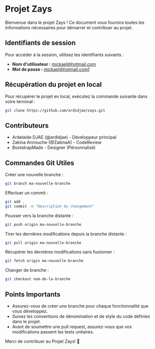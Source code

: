 # Projet Zays

Bienvenue dans le projet Zays ! Ce document vous fournira toutes les informations nécessaires pour démarrer et contribuer au projet.

## Identifiants de session

Pour accéder à la session, utilisez les identifiants suivants :
- **Nom d'utilisateur :** mickael@hotmail.com
- **Mot de passe :** mickael@hotmail.com1

## Récupération du projet en local

Pour récupérer le projet en local, exécutez la commande suivante dans votre terminal :

```bash
git clone https://github.com/ardidjae/zays.git
```

## Contributeurs

- Ardelaide DJAE (@ardidjae) - Développeur principal
- Zakina Annouche (@ZakinaA) - CodeReview
- BootstrapMade - Designer (Pérsonnalisé)

## Commandes Git Utiles

Créer une nouvelle branche : 

```bash
git branch ma-nouvelle-branche
```

Effectuer un commit : 

```bash
git add .
git commit -m "Description du changement"
```

Pousser vers la branche distante :

```bash
git push origin ma-nouvelle-branche
```

Tirer les dernières modifications depuis la branche distante :

```bash
git pull origin ma-nouvelle-branche
```

Récupérer les dernières modifications sans fusionner : 

```bash
git fetch origin ma-nouvelle-branche
```

Changer de branche : 

```bash
git checkout nom-de-la-branche
```

## Points Importants

- Assurez-vous de créer une branche pour chaque fonctionnalité que vous développez.
- Suivez les conventions de dénomination et de style du code définies dans le projet.
- Avant de soumettre une pull request, assurez-vous que vos modifications passent les tests unitaires.
  
Merci de contribuer au Projet Zays! 🚀
